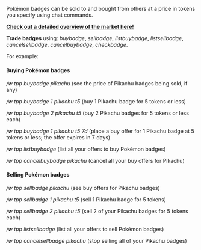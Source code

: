 Pokémon badges can be sold to and bought from others at a price in tokens you specify using chat commands. 

[**Check out a detailed overview of the market here!**](https://twitchplaysleaderboard.info/badges/)

**Trade badges** using: *buybadge*, *sellbadge*, *listbuybadge*, *listsellbadge*, *cancelsellbadge*, *cancelbuybadge*, *checkbadge*.

For example:

#### Buying Pokémon badges

*/w tpp buybadge pikachu* (see the price of Pikachu badges being sold, if any)

*/w tpp buybadge 1 pikachu t5* (buy 1 Pikachu badge for 5 tokens or less)

*/w tpp buybadge 2 pikachu t5* (buy 2 Pikachu badges for 5 tokens or less each)

*/w tpp buybadge 1 pikachu t5 7d* (place a buy offer for 1 Pikachu badge at 5 tokens or less; the offer expires in 7 days)

*/w tpp listbuybadge* (list all your offers to buy Pokémon badges)

*/w tpp cancelbuybadge pikachu* (cancel all your buy offers for Pikachu)

#### Selling Pokémon badges

*/w tpp sellbadge pikachu* (see buy offers for Pikachu badges)

*/w tpp sellbadge 1 pikachu t5* (sell 1 Pikachu badge for 5 tokens)

*/w tpp sellbadge 2 pikachu t5* (sell 2 of your Pikachu badges for 5 tokens each)

*/w tpp listsellbadge* (list all your offers to sell Pokémon badges)

*/w tpp cancelsellbadge pikachu* (stop selling all of your Pikachu badges)
